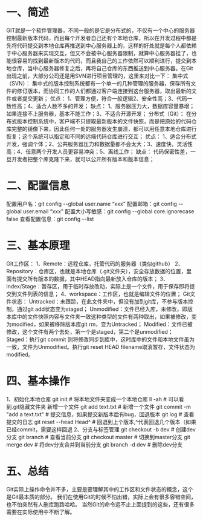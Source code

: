 # 一、简述

   GIT就是一个软件管理器，不同一般的是它是分布式的，不仅有一个中心的服务器控制最新版本代码，而且每个开发者自己还有个本地仓库，所以在开发过程中都是先将代码提交到本地仓库再推送到中心服务器上的，这样的好处就是每个人都依赖于中心服务器来实现交互，但又不会被中心服务器限制，就算中心服务器挂了，也能很容易的找到最新版本的代码，而且我自己的工作依然可以顺利进行，提交到本地仓库，当中心服务器修复之后，再将自己仓库的东西推送到中心服务器。在Git出现之前，大部分公司还是用SVN进行项目管理的，这里来对比一下：
集中式（SVN）：
    集中式的版本控制系统都有一个单一的几种管理的服务器，保存所有文件的修订版本，而协同工作的人们都通过客户端连接到这台服务器，取出最新的文件或者提交更新；
优点：
      1、管理方便，符合一般逻辑2、安全性高；3、代码一致性高；4、适合人数不多的开发；
缺点：
      1、服务器压力大，数据库容量暴增；如果连接不上服务器，基本不能工作；3、不适合开源开发；
分布式（Git）：
    在分布式版本控制系统中，客户端不只提取最新版本的文件快照，而是把原始的代码仓库完整的镜像下来，因此任何一处的服务器发生崩溃，都可以用任意本地仓库进行恢复；这个系统可以指定和不同的远端代码仓库进行交互；
优点：
     1、适合分布式开发，强调个体；2、公共服务器压力和数据量都不会太大；3、速度快，灵活性高；4、任意两个开发人员更容易冲突；5、离线工作；
缺点：
    代码保密性差，一旦开发者把整个库克隆下来，就可以公开所有版本和版本信息；

# 二、配置信息

配置用户名：git config --global user.name “xxx”
配置邮箱：git config --global user.email “xxx"
配置大小写敏感：git config --global core.ignorecase false
查看配置信息：git config --list

# 三、基本原理

Git工作区：
1、Remote：远程仓库，托管代码的服务器（类似github）
2、Repository：仓库区，也就是本地仓库（.git文件夹），安全存放数据的位置，里面有提交所有版本的数据，其中HEAD指向最新放入仓库的版本；
3、index/Stage：暂存区，用于临时存放改动，实际上是一个文件，用于保存即将提交到文件列表的信息；
4、workspace：工作区，也就是编辑文件的位置；
Git文件状态：
 Untracked：未跟踪，在此文件夹中，但没有加到git库，不参与版本控制，通过git add状态变为staged；
Unmodified：文件已经入库，未修改，即版本库中的文件快照内容与文件夹一致这种类型的文件有两种取出，如果被修改，变为modified，如果被移除版本库git rm，变为Untracked；
Modified：文件已被修改，这个文件有两个去处，第一个是staged，第二个是unmodified；
Staged：执行git commit 则将修改同步到库中，这时库中的文件和本地文件虽为一致，文件为Unmodified。执行git reset HEAD filename取消暂存，文件状态为modified。

# 四、基本操作

1、初始化本地仓库
git init 	# 将本地文件夹变成一个本地仓库
ll -ah		# 可以看到.git隐藏文件夹
新增一个文件
git add text.txt		# 新增一个文件
git commit -m "add a text.txt"	# 提交信息，如果提交新版本后有bug，回退版本
git log			# 查看提交的日志
git reset --head Head^		# 回退到上个版本,^代表回退几个版本（如果已经commit，需要这样回退
2、分支与标签管理
git checkout -b dev 	# 创建dev分支
git branch				# 查看当前分支
git checkout master		# 切换到master分支
git merge dev			# 将dev分支合并到当前分支
git branch -d dev		# 删除dev分支

# 五、总结

​    Git实际上操作命令并不多，主要是要理解其中的工作区和文件状态的概念，这个是Git最本质的部分。
   我们在使用Git的时候不怕出错，实际上会有很多容错空间，也不怕突然有人删库跑路哈哈。
   当然Git的命令远不止上面提到的这些，还有很多需要在实际使用中不断了解。